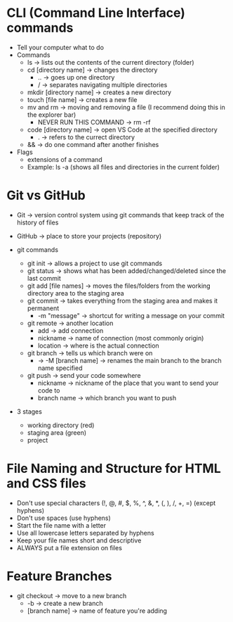 # CLI (Command Line Interface) commands

- Tell your computer what to do
- Commands
  - ls -> lists out the contents of the current directory (folder)
  - cd [directory name] -> changes the directory
    - .. -> goes up one directory
    - / -> separates navigating multiple directories
  - mkdir [directory name] -> creates a new directory
  - touch [file name] -> creates a new file
  - mv and rm -> moving and removing a file (I recommend doing this in the explorer bar)
    - NEVER RUN THIS COMMAND -> rm -rf
  - code [directory name] -> open VS Code at the specified directory
    - . -> refers to the currect directory
  - && -> do one command after another finishes
- Flags
  - extensions of a command
  - Example: ls -a (shows all files and directories in the current folder)

# Git vs GitHub

- Git -> version control system using git commands that keep track of the history of files
- GitHub -> place to store your projects (repository)

- git commands
  - git init -> allows a project to use git commands
  - git status -> shows what has been added/changed/deleted since the last commit
  - git add [file names] -> moves the files/folders from the working directory area to the staging area
  - git commit -> takes everything from the staging area and makes it permanent
    - -m "message" -> shortcut for writing a message on your commit
  - git remote -> another location
    - add -> add connection
    - nickname -> name of connection (most commonly origin)
    - location -> where is the actual connection
  - git branch -> tells us which branch were on
    - -> -M [branch name] -> renames the main branch to the branch name specified
  - git push -> send your code somewhere
    - nickname -> nickname of the place that you want to send your code to
    - branch name -> which branch you want to push

- 3 stages
  - working directory (red)
  - staging area (green)
  - project

# File Naming and Structure for HTML and CSS files

- Don't use special characters (!, @, #, $, %, ^, &, *, (, ), /, +, =) (except hyphens)
- Don't use spaces (use hyphens)
- Start the file name with a letter
- Use all lowercase letters separated by hyphens
- Keep your file names short and descriptive
- ALWAYS put a file extension on files

# Feature Branches

- git checkout -> move to a new branch
  - -b -> create a new branch
  - [branch name] -> name of feature you're adding